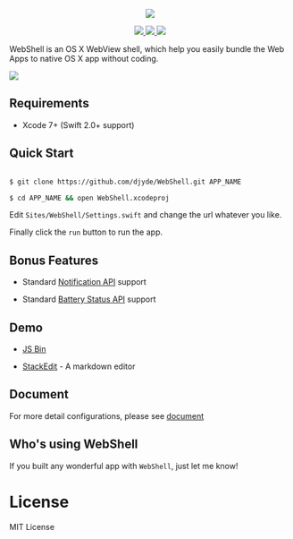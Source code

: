 <p align="center">
  <img src="http://7mnoy7.com1.z0.glb.clouddn.com/webshell/logo.png?imageView/2/w/128" />
</p>
<p align="center">
  <a href="https://github.com/djyde/WebShell/pulls">
    <img src="http://issuestats.com/github/djyde/WebShell/badge/pr?style=flat-square" />
  </a>
  <a href="https://github.com/djyde/WebShell/issues">
    <img src="http://issuestats.com/github/djyde/WebShell/badge/issue?style=flat-square" />
  </a>
  <a href="https://gitter.im/djyde/WebShell">
    <img src="https://badges.gitter.im/djyde/WebShell.svg" />
  </a>
</p>

WebShell is an OS X WebView shell, which help you easily bundle the Web Apps to native OS X app without coding.

![](http://7mnoy7.com1.z0.glb.clouddn.com/github/workflow-with-frame.png?imageView/2/w/1280)

## Requirements

- Xcode 7+ (Swift 2.0+ support)

## Quick Start

```bash

$ git clone https://github.com/djyde/WebShell.git APP_NAME

$ cd APP_NAME && open WebShell.xcodeproj

```

Edit `Sites/WebShell/Settings.swift` and change the url whatever you like.


Finally click the `run` button to run the app.

## Bonus Features

- Standard [Notification API](https://developer.mozilla.org/en-US/docs/Web/API/notification) support

- Standard [Battery Status API](https://developer.mozilla.org/en-US/docs/Web/API/Battery_Status_API) support

## Demo

- [JS Bin](http://7mnoy7.com1.z0.glb.clouddn.com/github/JSBin.zip)

- [StackEdit](http://7mnoy7.com1.z0.glb.clouddn.com/github/StackEdit.zip) - A markdown editor

## Document

For more detail configurations, please see [document](https://github.com/djyde/WebShell/wiki/How-to-build-a-WebShell-based-application)

## Who's using WebShell

If you built any wonderful app with `WebShell`, just let me know!

# License

MIT License

